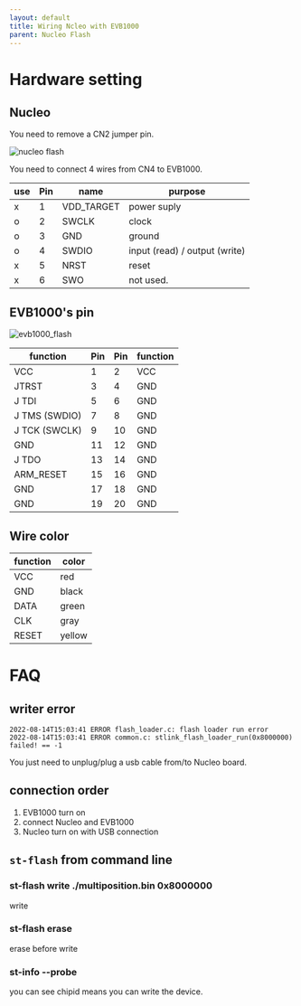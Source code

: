 ```yaml
---
layout: default
title: Wiring Ncleo with EVB1000
parent: Nucleo Flash
---
```


# Hardware setting

## Nucleo

You need to remove a CN2 jumper pin.

![nucleo flash](../fig/001_nucleo_flash.jpg)

You need to connect 4 wires from CN4 to EVB1000.

| use | Pin | name       | purpose                       |
|-----|-----|------------|-------------------------------|
| x   | 1   | VDD_TARGET | power suply                   |
| o   | 2   | SWCLK      | clock                         |
| o   | 3   | GND        | ground                        |
| o   | 4   | SWDIO      | input (read) / output (write) |
| x   | 5   | NRST       | reset                         |
| x   | 6   | SWO        | not used.                     |

## EVB1000's pin

![evb1000_flash](../fig/002_evb1000_flash.jpg)

| function      | Pin | Pin | function |
|---------------|-----|-----|----------|
| VCC           | 1   | 2   | VCC      |
| JTRST         | 3   | 4   | GND      |
| J TDI         | 5   | 6   | GND      |
| J TMS (SWDIO) | 7   | 8   | GND      |
| J TCK (SWCLK) | 9   | 10  | GND      |
| GND           | 11  | 12  | GND      |
| J TDO         | 13  | 14  | GND      |
| ARM_RESET     | 15  | 16  | GND      |
| GND           | 17  | 18  | GND      |
| GND           | 19  | 20  | GND      |

## Wire color

| function | color  |
|----------|--------|
| VCC      | red    |
| GND      | black  |
| DATA     | green  |
| CLK      | gray   |
| RESET    | yellow |

# FAQ

## writer error

```
2022-08-14T15:03:41 ERROR flash_loader.c: flash loader run error
2022-08-14T15:03:41 ERROR common.c: stlink_flash_loader_run(0x8000000) failed! == -1
```

You just need to unplug/plug a usb cable from/to Nucleo board.

## connection order

1. EVB1000 turn on
2. connect Nucleo and EVB1000
3. Nucleo turn on with USB connection

## `st-flash` from command line

### st-flash write ./multiposition.bin 0x8000000

write

### st-flash erase

erase before write

### st-info --probe

you can see chipid means you can write the device.

